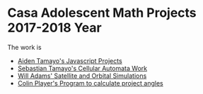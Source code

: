 # Casa Adolescent Math Projects 2017-2018 Year

The work is
* [Aiden Tamayo's Javascript Projects](AidenTamayo)
* [Sebastian Tamayo's Cellular Automata Work](SebastianTamayo)
* [Will Adams' Satellite and Orbital Simulations](WillAdams)
* [Colin Player's Program to calculate project angles](ConlinPlayer)
